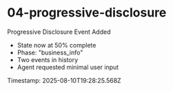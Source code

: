 # 04-progressive-disclosure

Progressive Disclosure Event Added

- State now at 50% complete
- Phase: "business_info"
- Two events in history
- Agent requested minimal user input

Timestamp: 2025-08-10T19:28:25.568Z